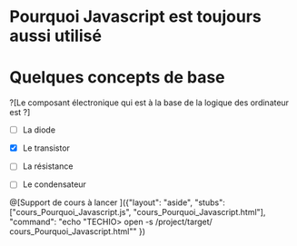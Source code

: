 # Pourquoi Javascript est toujours aussi utilisé

# Quelques concepts de base


?[Le composant électronique qui est à la base de la logique des ordinateur est ?]
-[ ] La diode
-[X] Le transistor
-[ ] La résistance
-[ ] Le condensateur


@[Support de cours à lancer ]({"layout": "aside", "stubs": ["cours_Pourquoi_Javascript.js", "cours_Pourquoi_Javascript.html"], "command": "echo "TECHIO> open -s /project/target/ cours_Pourquoi_Javascript.html"" })


